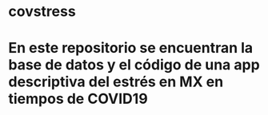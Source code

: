 # covstress
# En este repositorio se encuentran la base de datos y el código de una app descriptiva del estrés en MX en tiempos de COVID19
